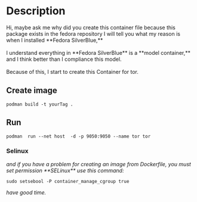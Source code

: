 <h1>Description</h1>
Hi, maybe ask me
why did you create this container file 
because this package exists in the fedora repository
I will tell you what my reason is 
when I installed **Fedora SilverBlue,**<br></br>
I understand everything in **Fedora SilverBlue** is a **model container,**
and I think better than I compliance this model. <br></br>
Because of this, I start to create this Container for tor.


<h2>Create image</h2>

`podman build -t yourTag .`


<h2>Run</h2>

`podman  run --net host  -d -p 9050:9050 --name tor tor`


<h3>Selinux</h3>
<i>and if you have a problem for creating an image from Dockerfile, you must set permission **SELinux**
use this command:</i>

`sudo setsebool -P container_manage_cgroup true`

<i>have good time.</i>